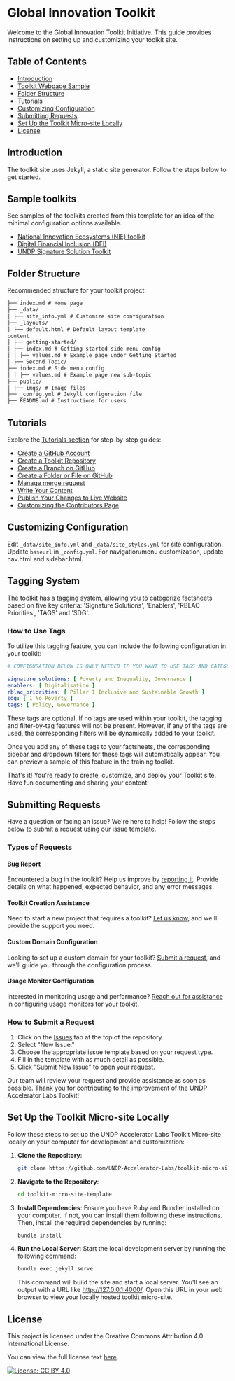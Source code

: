 # Global Innovation Toolkit 

Welcome to the Global Innovation Toolkit Initiative. This guide provides instructions on setting up and customizing your toolkit site.

## Table of Contents

- [Introduction](#introduction)
- [Toolkit Webpage Sample](#toolkit-webpage-sample)
- [Folder Structure](#folder-structure)
- [Tutorials](#tutorials)
- [Customizing Configuration](#customizing-configuration)
- [Submitting Requests](#submitting-requests)
- [Set Up the Toolkit Micro-site Locally](#set-up-the-toolkit-micro-site-locally)
- [License](#license)

## Introduction

The toolkit site uses Jekyll, a static site generator. Follow the steps below to get started.

## Sample toolkits 
See samples of the toolkits created from this template for an idea of the minimal configuration options available.
- [National Innovation Ecosystems (NIE) toolkit](https://nie.sdg-innovation-commons.org/)
- [Digital Financial Inclusion (DFI)](https://undp-accelerator-labs.github.io/Financial-inclusion-toolkit/)
- [UNDP Signature Solution Toolkit](https://undp-accelerator-labs.github.io/Innovation-Toolkit-for-UNDP-Signature-Solutions/)

## Folder Structure

Recommended structure for your toolkit project:

```markdown
├── index.md # Home page
├── _data/
│ ├── site_info.yml # Customize site configuration
├── _layouts/
│ ├── default.html # Default layout template
content
│ ├── getting-started/
│ ├── index.md # Getting started side menu config
│ │ ├── values.md # Example page under Getting Started
│ ├── Second Topic/
├── index.md # Side menu config
│ │ ├── values.md # Example page new sub-topic
├── public/
│ ├── imgs/ # Image files
├── _config.yml # Jekyll configuration file
├── README.md # Instructions for users
```

## Tutorials

Explore the [Tutorials section](./Tutorials/index.md) for step-by-step guides:

- [Create a GitHub Account](./Tutorials/create-github-account.md)
- [Create a Toolkit Repository](./Tutorials/create-a-toolkit.md)
- [Create a Branch on GitHub](./Tutorials/create-branch.md)
- [Create a Folder or File on GitHub](./Tutorials/create-file.md)
- [Manage merge request](./Tutorials/merge-request.md)
- [Write Your Content](./Tutorials/write-content.md)
- [Publish Your Changes to Live Website](./Tutorials/publish.md)
- [Customizing the Contributors Page](#customizing-the-contributors-page)

## Customizing Configuration

Edit `_data/site_info.yml` and `_data/site_styles.yml` for site configuration. Update `baseurl` in `_config.yml`. For navigation/menu customization, update nav.html and sidebar.html.

## Tagging System 

The toolkit has a tagging system, allowing you to categorize factsheets based on five key criteria: 'Signature Solutions', 'Enablers', 'RBLAC Priorities', 'TAGS' and 'SDG'.


### How to Use Tags

To utilize this tagging feature, you can include the following configuration in your toolkit:

```yaml
# CONFIGURATION BELOW IS ONLY NEEDED IF YOU WANT TO USE TAGS AND CATEGORY IN THE TOOLKIT

signature_solutions: [ Poverty and Inequality, Governance ]
enablers: [ Digitalisation ]
rblac_priorities: [ Pillar 1 Inclusive and Sustainable Growth ]
sdg: [ 1 No Poverty ]
tags: [ Policy, Governance ]
```

These tags are optional. If no tags are used within your toolkit, the tagging and filter-by-tag features will not be present. However, if any of the tags are used, the corresponding filters will be dynamically added to your toolkit.

Once you add any of these tags to your factsheets, the corresponding sidebar and dropdown filters for these tags will automatically appear. You can preview a sample of this feature in the training toolkit.

That's it! You're ready to create, customize, and deploy your Toolkit site. Have fun documenting and sharing your content!

## Submitting Requests

Have a question or facing an issue? We're here to help! Follow the steps below to submit a request using our issue template.

### Types of Requests

#### Bug Report
Encountered a bug in the toolkit? Help us improve by [reporting it](https://github.com/UNDP-Accelerator-Labs/toolkit-micro-site-template/issues/new?assignees=this-pama%2Cmyjyby&labels=bug%2Ctriage&projects=&template=bug_report.yaml&title=%5BBug%5D%3A+). Provide details on what happened, expected behavior, and any error messages.

#### Toolkit Creation Assistance
Need to start a new project that requires a toolkit? [Let us know](https://github.com/UNDP-Accelerator-Labs/toolkit-micro-site-template/issues/new?assignees=this-pama%2Cmyjyby&labels=new+toolkit&projects=&template=feature_request.yml&title=%5BNEW+TOOLKIT%5D%3A+), and we'll provide the support you need.

#### Custom Domain Configuration
Looking to set up a custom domain for your toolkit? [Submit a request](https://github.com/UNDP-Accelerator-Labs/toolkit-micro-site-template/issues/new?assignees=this-pama%2Cmyjyby&labels=domain+configuration&projects=&template=custom-domain.yaml&title=%5BDOMAIN+CONFIGURATION%5D%3A+), and we'll guide you through the configuration process.

#### Usage Monitor Configuration
Interested in monitoring usage and performance? [Reach out for assistance](https://github.com/UNDP-Accelerator-Labs/toolkit-micro-site-template/issues/new?assignees=this-pama%2Cmyjyby&labels=goatcounter+configuration&projects=&template=usage-monitor.yaml&title=%5BGOATCOUNTER+CONFIGURATION%5D%3A+) in configuring usage monitors for your toolkit.

### How to Submit a Request

1. Click on the [Issues](https://github.com/UNDP-Accelerator-Labs/toolkit-micro-site-template/issues) tab at the top of the repository.
2. Select "New Issue."
3. Choose the appropriate issue template based on your request type.
4. Fill in the template with as much detail as possible.
5. Click "Submit New Issue" to open your request.

Our team will review your request and provide assistance as soon as possible. Thank you for contributing to the improvement of the UNDP Accelerator Labs Toolkit!

## Set Up the Toolkit Micro-site Locally

Follow these steps to set up the UNDP Accelerator Labs Toolkit Micro-site locally on your computer for development and customization:

1. **Clone the Repository**:
    ```bash
    git clone https://github.com/UNDP-Accelerator-Labs/toolkit-micro-site-template.git
    ```

2. **Navigate to the Repository**:
    ```bash
    cd toolkit-micro-site-template
    ```

3. **Install Dependencies**:
    Ensure you have Ruby and Bundler installed on your computer. If not, you can install them following these instructions. Then, install the required dependencies by running:
    ```bash
    bundle install
    ```

4. **Run the Local Server**:
    Start the local development server by running the following command:
    ```bash
    bundle exec jekyll serve 
    ```

    This command will build the site and start a local server. You'll see an output with a URL like http://127.0.0.1:4000/. Open this URL in your web browser to view your locally hosted toolkit micro-site.

## License

This project is licensed under the Creative Commons Attribution 4.0 International License.

You can view the full license text [here](https://creativecommons.org/licenses/by/4.0/legalcode).

[![License: CC BY 4.0](https://img.shields.io/badge/License-CC%20BY%204.0-lightgrey.svg)](https://creativecommons.org/licenses/by/4.0/)
